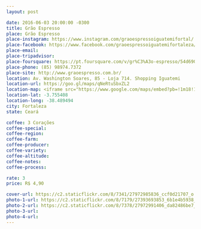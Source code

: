 ```yaml
---
layout: post

date: 2016-06-03 20:00:00 -0300
title: Grão Espresso
place: Grão Espresso
place-instagram: https://www.instagram.com/graoespressoiguatemifortal/
place-facebook: https://www.facebook.com/graoespressoiguatemifortaleza/
place-email:
place-tripadvisor:
place-foursquare: https://pt.foursquare.com/v/gr%C3%A3o-espresso/54d6903a498eab48114427b2
place-phone: (85) 98974.7372
place-site: http://www.graoespresso.com.br/
location: Av. Washington Soares, 85 - Loja 714. Shopping Iguatemi
location-url: https://goo.gl/maps/qNeRtuSbxZL2
location-map: <iframe src="https://www.google.com/maps/embed?pb=!1m18!1m12!1m3!1d3981.2501661713654!2d-38.49168318577335!3d-3.755627044361886!2m3!1f0!2f0!3f0!3m2!1i1024!2i768!4f13.1!3m3!1m2!1s0x7c748a14294eafd%3A0x918e0af6a08a9f13!2sGr%C3%A3o+Espresso+Iguatemi+Fortaleza!5e0!3m2!1spt-BR!2sbr!4v1467511021112" width="100%" height="450" frameborder="0" style="border:0" scrolling="no"></iframe>
location-lat: -3.755408
location-long: -38.489494
city: Fortaleza
state: Ceará

coffee: 3 Corações
coffee-special:
coffee-region:
coffee-farm:
coffee-producer:
coffee-variety:
coffee-altitude:
coffee-notes:
coffee-process:

rate: 3
price: R$ 4,90

cover-url: https://c2.staticflickr.com/8/7341/27972985836_ccf0d21707_o.jpg
photo-1-url: https://c2.staticflickr.com/8/7179/27393693853_6b1e4b5938_o.jpg
photo-2-url: https://c2.staticflickr.com/8/7378/27972991406_da82486be7_o.jpg
photo-3-url:
photo-4-url:
---
```

